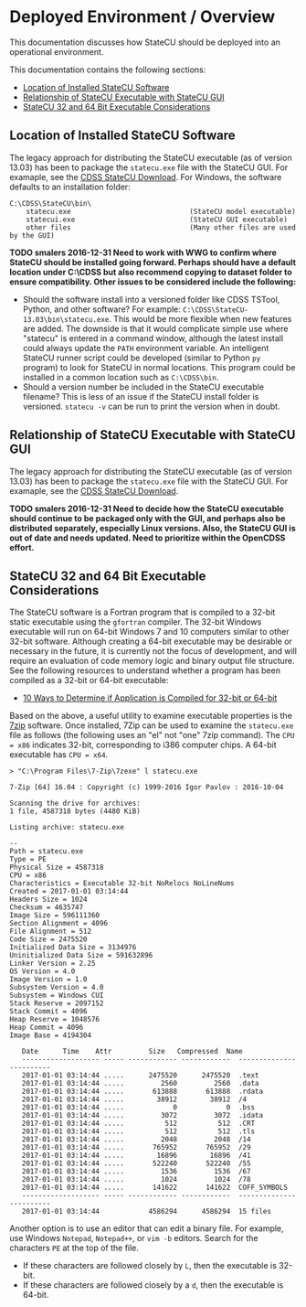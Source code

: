 # Deployed Environment / Overview

This documentation discusses how StateCU should be deployed into an operational environment.

This documentation contains the following sections:

* [Location of Installed StateCU Software](#location-of-installed-statecu-software)
* [Relationship of StateCU Executable with StateCU GUI](#relationship-of-statecu-executable-with-statecu-gui)
* [StateCU 32 and 64 Bit Executable Considerations](#statecu-32-and-64-bit-executable-considerations)

## Location of Installed StateCU Software

The legacy approach for distributing the StateCU executable (as of version 13.03) has been to package the `statecu.exe` file
with the StateCU GUI.  For examaple, see the [CDSS StateCU Download](http://cdss.state.co.us/software/Pages/StateCU.aspx).
For Windows, the software defaults to an installation folder: 

```
C:\CDSS\StateCU\bin\
    statecu.exe                             (StateCU model executable)
    statecui.exe                            (StateCU GUI executable)
    other files                             (Many other files are used by the GUI)
```

**TODO smalers 2016-12-31 Need to work with WWG to confirm where StateCU should be installed going forward.
Perhaps should have a default location under C:\CDSS but also recommend copying to dataset folder to ensure compatibility.
Other issues to be considered include the following:**

* Should the software install into a versioned folder like CDSS TSTool, Python, and other software?
For example:  `C:\CDSS\StateCU-13.03\bin\statecu.exe`.
This would be more flexible when new features are added.
The downside is that it would complicate simple use where "statecu" is entered in a command window,
although the latest install could always update the `PATH` environment variable.
An intelligent StateCU runner script could be developed (similar to Python `py` program)
to look for StateCU in normal locations.
This program could be installed in a common location such as `C:\CDSS\bin`.
* Should a version number be included in the StateCU executable filename?
This is less of an issue if the StateCU install folder is versioned.
`statecu -v` can be run to print the version when in doubt.

## Relationship of StateCU Executable with StateCU GUI

The legacy approach for distributing the StateCU executable (as of version 13.03) has been to package the `statecu.exe` file
with the StateCU GUI.  For examaple, see the [CDSS StateCU Download](http://cdss.state.co.us/software/Pages/StateCU.aspx).

**TODO smalers 2016-12-31 Need to decide how the StateCU executable should continue to be packaged only with the GUI,
and perhaps also be distributed separately, especially Linux versions.
Also, the StateCU GUI is out of date and needs updated.  Need to prioritize within the OpenCDSS effort.**

## StateCU 32 and 64 Bit Executable Considerations

The StateCU software is a Fortran program that is compiled to a 32-bit static executable using the `gfortran` compiler.
The 32-bit Windows executable will run on 64-bit Windows 7 and 10 computers similar to other 32-bit software.
Although creating a 64-bit executable may be desirable or necessary in the future, it is currently not the focus of development,
and will require an evaluation of code memory logic and binary output file structure.
See the following resources to understand whether a program has been compiled as a 32-bit or 64-bit executable:

* [10 Ways to Determine if Application is Compiled for 32-bit or 64-bit](https://www.raymond.cc/blog/determine-application-compiled-32-64-bit/)

Based on the above, a useful utility to examine executable properties is the [7zip](http://www.7-zip.org/download.html) software.
Once installed, 7Zip can be used to examine the `statecu.exe` file as follows (the following uses an "el" not "one" 7zip command).
The `CPU = x86` indicates 32-bit, corresponding to i386 computer chips.  A 64-bit executable has `CPU = x64`.

```text
> "C:\Program Files\7-Zip\7zexe" l statecu.exe

7-Zip [64] 16.04 : Copyright (c) 1999-2016 Igor Pavlov : 2016-10-04

Scanning the drive for archives:
1 file, 4587318 bytes (4480 KiB)

Listing archive: statecu.exe

--
Path = statecu.exe
Type = PE
Physical Size = 4587318
CPU = x86
Characteristics = Executable 32-bit NoRelocs NoLineNums
Created = 2017-01-01 03:14:44
Headers Size = 1024
Checksum = 4635747
Image Size = 596111360
Section Alignment = 4096
File Alignment = 512
Code Size = 2475520
Initialized Data Size = 3134976
Uninitialized Data Size = 591632896
Linker Version = 2.25
OS Version = 4.0
Image Version = 1.0
Subsystem Version = 4.0
Subsystem = Windows CUI
Stack Reserve = 2097152
Stack Commit = 4096
Heap Reserve = 1048576
Heap Commit = 4096
Image Base = 4194304

   Date      Time    Attr         Size   Compressed  Name
   ------------------- ----- ------------ ------------  ------------------------
   2017-01-01 03:14:44 .....      2475520      2475520  .text
   2017-01-01 03:14:44 .....         2560         2560  .data
   2017-01-01 03:14:44 .....       613888       613888  .rdata
   2017-01-01 03:14:44 .....        38912        38912  /4
   2017-01-01 03:14:44 .....            0            0  .bss
   2017-01-01 03:14:44 .....         3072         3072  .idata
   2017-01-01 03:14:44 .....          512          512  .CRT
   2017-01-01 03:14:44 .....          512          512  .tls
   2017-01-01 03:14:44 .....         2048         2048  /14
   2017-01-01 03:14:44 .....       765952       765952  /29
   2017-01-01 03:14:44 .....        16896        16896  /41
   2017-01-01 03:14:44 .....       522240       522240  /55
   2017-01-01 03:14:44 .....         1536         1536  /67
   2017-01-01 03:14:44 .....         1024         1024  /78
   2017-01-01 03:14:44 .....       141622       141622  COFF_SYMBOLS
   ------------------- ----- ------------ ------------  ------------------------
   2017-01-01 03:14:44            4586294      4586294  15 files
```

Another option is to use an editor that can edit a binary file. 
For example, use Windows `Notepad`, `Notepad++`, or `vim -b` editors.
Search for the characters `PE` at the top of the file.

* If these characters are followed closely by `L`, then the executable is 32-bit.
* If these characters are followed closely by a `d`, then the executable is 64-bit.


